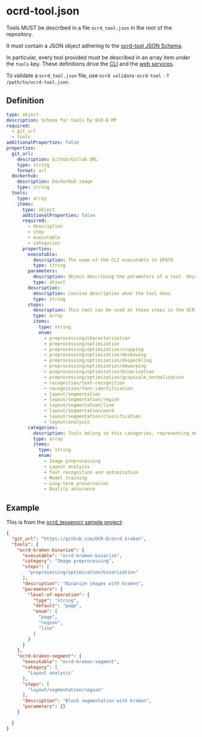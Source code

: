 # ocrd-tool.json

Tools MUST be described in a file `ocrd_tool.json` in the root of the repository.

It must contain a JSON object adhering to the [ocrd-tool JSON Schema](#Definition).

In particular, every tool provided must be described in an array item under the
`tools` key. These definitions drive the [CLI](cli) and the [web
services](swagger).

To validate a `ocrd_tool.json` file, use `ocrd validate-ocrd-tool -T /path/to/ocrd-tool.json`.

## Definition

<!-- Regenerate with 'shinclude -i ocrd_tool.md'. See https://github.com/kba/shinclude -->
<!-- BEGIN-EVAL -w '```yaml' '```' -- cat ./ocrd_tool.schema.yml -->
```yaml
type: object
description: Schema for tools by OCR-D MP
required:
  - git_url
  - tools
additionalProperties: false
properties:
  git_url:
    description: Github/Gitlab URL
    type: string
    format: url
  dockerhub:
    description: DockerHub image
    type: string
  tools:
    type: array
    items:
      type: object
      additionalProperties: false
      required:
        - description
        - step
        - executable
        - categories
      properties:
        executable:
          description: The name of the CLI executable in $PATH
          type: string
        parameters:
          description: Object describing the parameters of a tool. Keys are parameter names, values sub-schemas.
          type: object
        description:
          description: Concise description what the tool does
          type: string
        steps:
          description: This tool can be used at these steps in the OCR-D functional model
          type: array
          items:
            type: string
            enum:
              - preprocessing/characterization
              - preprocessing/optimization
              - preprocessing/optimization/cropping
              - preprocessing/optimization/deskewing
              - preprocessing/optimization/despeckling
              - preprocessing/optimization/dewarping
              - preprocessing/optimization/binarization
              - preprocessing/optimization/grayscale_normalization
              - recognition/text-recognition
              - recognition/font-identification
              - layout/segmentation
              - layout/segmentation/region
              - layout/segmentation/line
              - layout/segmentation/word
              - layout/segmentation/classification
              - layout/analysis
        categories:
          description: Tools belong to this categories, representing modules within the OCR-D project structure
          type: array
          items:
            type: string
            enum:
              - Image preprocessing
              - Layout analysis
              - Text recognition and optimization
              - Model training
              - Long-term preservation
              - Quality assurance
```

<!-- END-EVAL -->

## Example

This is from the [ocrd_tesserocr sample project](https://github.com/OCR-D/ocrd_tesserocr):

<!-- BEGIN-EVAL -w '```json' '```' -- cat ../ocrd_kraken/ocrd-tool.json -->
```json
{
  "git_url": "https://github.com/OCR-D/ocrd_kraken",
  "tools": {
    "ocrd-kraken-binarize": {
      "executable": "ocrd-kraken-binarize",
      "category": "Image preprocessing",
      "steps": [
        "preprocessing/optimization/binarization"
      ],
      "description": "Binarize images with kraken",
      "parameters": {
        "level-of-operation": {
          "type": "string",
          "default": "page",
          "enum": [
            "page",
            "region",
            "line"
          ]
        }
      }
    },
    "ocrd-kraken-segment": {
      "executable": "ocrd-kraken-segment",
      "category": [
        "Layout analysis"
      ],
      "steps": [
        "layout/segmentation/region"
      ],
      "description": "Block segmentation with kraken",
      "parameters": {}
    }

  }
}
```

<!-- END-EVAL -->



